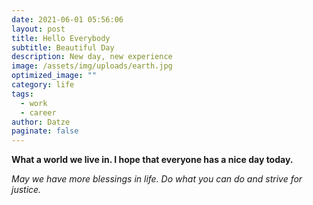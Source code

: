 ```yaml
---
date: 2021-06-01 05:56:06
layout: post
title: Hello Everybody
subtitle: Beautiful Day
description: New day, new experience
image: /assets/img/uploads/earth.jpg
optimized_image: ""
category: life
tags:
  - work
  - career
author: Datze
paginate: false
---
```

**What a world we live in. I hope that everyone has a nice day today.** 

*May we have more blessings in life. Do what you can do and strive for justice.*